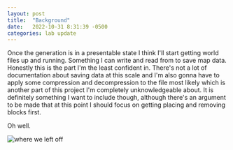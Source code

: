 ```yaml
---
layout: post
title:  "Background"
date:   2022-10-31 8:31:39 -0500
categories: lab update
---
```


Once the generation is in a presentable state I think I'll start getting world files up and running.
Something I can write and read from to save map data. Honestly this is the part I'm the least confident
in. There's not a lot of documentation about saving data at this scale and I'm also gonna have to apply
some compression and decompression to the file most likely which is another part of this project I'm
completely unknowledgeable about. It is definitely something I want to include though, although there's
an argument to be made that at this point I should focus on getting placing and removing blocks first.

Oh well.

![where we left off]({{site.baseurl}}/images/two_of_them.gif)
